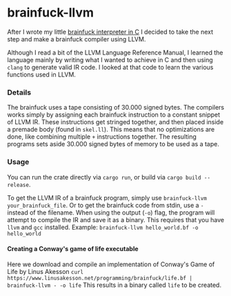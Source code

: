 # brainfuck-llvm
After I wrote my little [brainfuck interpreter in C](https://github.com/LevitatingBusinessMan/brainfuck) I decided to take the next step and make a brainfuck compiler using LLVM.

Although I read a bit of the LLVM Language Reference Manual, I learned the language mainly by writing what I wanted to achieve in C and then using `clang` to generate valid IR code. I looked at that code to learn the various functions used in LLVM.

### Details
The brainfuck uses a tape consisting of 30.000 signed bytes.
The compilers works simply by assigning each brainfuck instruction to a constant snippet of LLVM IR.
These instructions get stringed together, and then placed inside a premade body (found in `skel.ll`).
This means that no optimizations are done, like combining multiple `+` instructions together.
The resulting programs sets aside 30.000 signed bytes of memory to be used as a tape.

### Usage
You can run the crate directly via `cargo run`, or build via `cargo build --release`. 

To get the LLVM IR of a brainfuck program, simply use `brainfuck-llvm your_brainfuck_file`. Or to get the brainfuck code from stdin, use a `-` instead of the filename.
When using the output (`-o`) flag, the program will attempt to compile the IR and save it as a binary. This requires that you have `llvm` and `gcc` installed. Example: `brainfuck-llvm hello_world.bf -o hello_world`

#### Creating a Conway's game of life executable
Here we download and compile an implementation of Conway's Game of Life by Linus Akesson
`curl https://www.linusakesson.net/programming/brainfuck/life.bf | brainfuck-llvm - -o life`
This results in a binary called `life` to be created.

